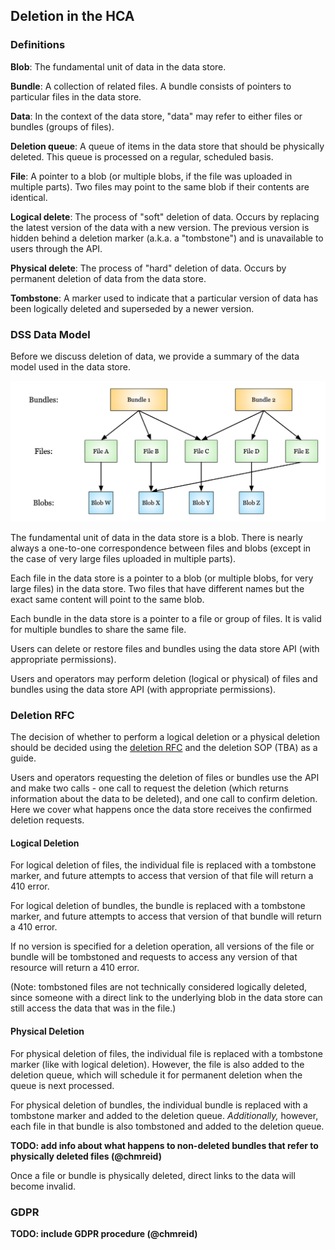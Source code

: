 Deletion in the HCA
---------------------

### Definitions

**Blob**: The fundamental unit of data in the data store.

**Bundle**: A collection of related files. A bundle consists of pointers to particular files in the data store.

**Data**: In the context of the data store, "data" may refer to either files or bundles (groups of files).

**Deletion queue**: A queue of items in the data store that should be physically deleted. This queue is processed
on a regular, scheduled basis.

**File**: A pointer to a blob (or multiple blobs, if the file was uploaded in multiple parts). Two files may point
to the same blob if their contents are identical.

**Logical delete**: The process of "soft" deletion of data. Occurs by replacing the latest version of the data with
a new version. The previous version is hidden behind a deletion marker (a.k.a. a "tombstone") and is unavailable to
users through the API.

**Physical delete**: The process of "hard" deletion of data. Occurs by permanent deletion of data from the data store.

**Tombstone**: A marker used to indicate that a particular version of data has been logically deleted and superseded
by a newer version.

### DSS Data Model

Before we discuss deletion of data, we provide a summary of the data model used in the data store.

![Data store data model - bundle, file, and blob relationships](img/bundles_files_blobs.png)

The fundamental unit of data in the data store is a blob. There is nearly always a one-to-one correspondence
between files and blobs (except in the case of very large files uploaded in multiple parts).

Each file in the data store is a pointer to a blob (or multiple blobs, for very large files) in the data store.
Two files that have different names but the exact same content will point to the same blob.

Each bundle in the data store is a pointer to a file or group of files. It is valid for multiple bundles to share
the same file.

Users can delete or restore files and bundles using the data store API (with appropriate permissions).

Users and operators may perform deletion (logical or physical) of files and bundles using the data store API
(with appropriate permissions).

### Deletion RFC

The decision of whether to perform a logical deletion or a physical deletion should be decided using the
[deletion RFC](https://github.com/HumanCellAtlas/dcp-community/blob/master/rfcs/text/0004-dss-deletion-process.md)
and the deletion SOP (TBA) as a guide.

Users and operators requesting the deletion of files or bundles use the API and make two calls - one call to
request the deletion (which returns information about the data to be deleted), and one call to confirm deletion.
Here we cover what happens once the data store receives the confirmed deletion requests.

#### Logical Deletion

For logical deletion of files, the individual file is replaced with a tombstone marker, and future attempts to
access that version of that file will return a 410 error. 

For logical deletion of bundles, the bundle is replaced with a tombstone marker, and future attempts to access that
version of that bundle will return a 410 error.

If no version is specified for a deletion operation, all versions of the file or bundle will be tombstoned and
requests to access any version of that resource will return a 410 error.

(Note: tombstoned files are not technically considered logically deleted, since someone with a direct link to the
underlying blob in the data store can still access the data that was in the file.)

#### Physical Deletion

For physical deletion of files, the individual file is replaced with a tombstone marker (like with logical
deletion). However, the file is also added to the deletion queue, which will schedule it for permanent deletion
when the queue is next processed.

For physical deletion of bundles, the individual bundle is replaced with a tombstone marker and added to the
deletion queue. _Additionally,_ however, each file in that bundle is also tombstoned and added to the deletion
queue. 

**TODO: add info about what happens to non-deleted bundles that refer to physically deleted files (@chmreid)**

Once a file or bundle is physically deleted, direct links to the data will become invalid.

### GDPR

**TODO: include GDPR procedure (@chmreid)**
